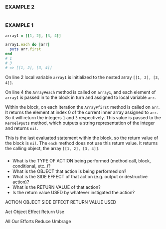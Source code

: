 ### EXAMPLE 2
```ruby

```


### EXAMPLE 1
```ruby
array1 = [[1, 2], [3, 4]]

array1.each do |arr|
  puts arr.first
end
# 1
# 3
# => [[1, 2], [3, 4]]
```
On line 2 local variable `array1` is initialized to the nested array `[[1, 2], [3, 4]]`.

On line 4 the `Array#each` method is called on `array1`, and each element of `array1` is passed in to the block in turn and assigned to local variable `arr`.

Within the block, on each iteration the `Array#first` method is called on `arr`. It returns the element at index 0 of the current inner array assigned to `arr`. So it will return the integers `1` and `3` respectively. This value is passed to the `Kernel#puts` method, which outputs a string representation of the integer and returns `nil`.

This is the last evaluated statement within the block, so the return value of the block is `nil`. The `each` method does not use this return value. It returns the calling object, the array `[[1, 2], [3, 4]]`.

#####

- What is the TYPE OF ACTION being performed (method call, block, conditional, etc..)?
- What is the OBJECT that action is being performed on?
- What is the SIDE EFFECT of that action (e.g. output or destructive action)?
- What is the RETURN VALUE of that action?
- Is the return value USED by whatever instigated the action?

ACTION
OBJECT
SIDE EFFECT
RETURN VALUE
USED

Act Object Effect Return Use

All Our Efforts Reduce Umbrage
